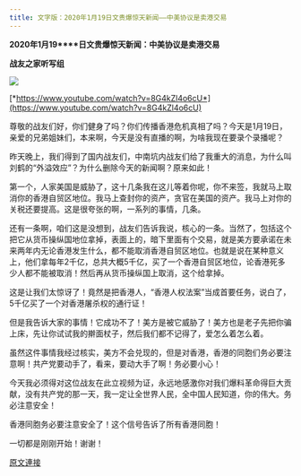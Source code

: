 ```yaml
---
title: 文字版：2020年1月19日文贵爆惊天新闻——中美协议是卖港交易
---
```


**2020****年****1****月****19****日文贵爆惊天新闻：中美协议是卖港交易**

**战友之家听写组**

**[![](https://3.bp.blogspot.com/-GCaBijoB340/XibQo-O_-aI/AAAAAAAAAQA/mQi6Gougj0o_jDRFwTHaRCXVhw40ja3eQCK4BGAYYCw/s400/20200119.png)](http://3.bp.blogspot.com/-GCaBijoB340/XibQo-O_-aI/AAAAAAAAAQA/mQi6Gougj0o_jDRFwTHaRCXVhw40ja3eQCK4BGAYYCw/s1600/20200119.png)**

[*https://www.youtube.com/watch?v=8G4kZl4o6cU*](https://www.youtube.com/watch?v=8G4kZl4o6cU)




尊敬的战友们好，你们健身了吗？你们传播香港危机真相了吗？今天是1月19日，亲爱的兄弟姐妹们，本来啊，今天是没有直播的啊，为啥我现在要录个录播呢？




昨天晚上，我们得到了国内战友们，中南坑内战友们给了我重大的消息，为什么叫刘鹤的“外溢效应”？为什么删除今天的新闻啊？原来如此！




第一个，人家美国是威胁了，这十几条我在这儿等着你呢，你不来签，我就马上取消你的香港自贸区地位。我马上查封你的资产，贪官在美国的资产。我马上对你的关税还要提高。这是很夸张的啊，一系列的事情，几条。




还有一条啊，咱们这是没想到，战友们告诉我说，核心的一条。当然了，包括这个把它从货币操纵国地位拿掉，表面上的，暗下里面有个交易，就是美方要承诺在未来两年内无论香港发生什么，都不能取消香港自贸区地位。也就是说在某种意义上，他们拿每年2千亿，总共大概5千亿，买了一个香港自贸区地位，论香港死多少人都不能被取消！然后再从货币操纵国上取消，这个给拿掉。




这是让我们太惊讶了！竟然是把香港人，“香港人权法案”当成首要任务，说白了，5千亿买了一个对香港屠杀权的通行证！




但是我告诉大家的事情！它成功不了！美方是被它威胁了！美方也是老子先把你骗上床，先让你试试我的擀面杖子，然后我们都不记得了，爱怎么着怎么着。




虽然这件事情我经过核实，美方不会兑现的，但是对香港，香港的同胞们务必要注意啊！共产党要动手了，看来，要动大手了啊！务必要小心！




今天我必须得对这位战友在此立视频为证，永远地感激你对我们爆料革命得巨大贡献，没有共产党的那一天，我一定让全世界人民，全中国人民知道，你的伟大。务必注意安全！




香港同胞务必要注意安全了！这个信号告诉了所有香港同胞！




一切都是刚刚开始！谢谢！

[原文連接](http://littleantvoice.blogspot.com/2020/01/2020119.html)